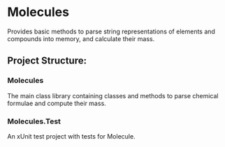 # Molecules
Provides basic methods to parse string representations of elements and compounds into memory, and calculate their mass.

## Project Structure:
### Molecules
The main class library containing classes and methods to parse chemical formulae and compute their mass.

### Molecules.Test
An xUnit test project with tests for Molecule.